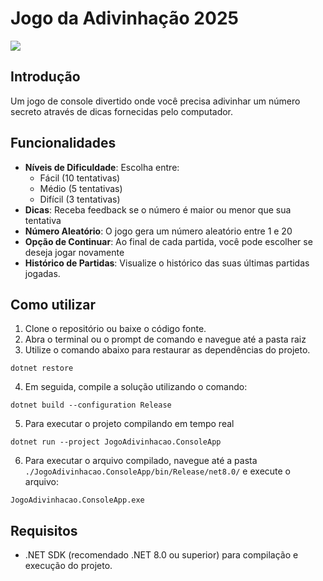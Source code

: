 # Jogo da Adivinhação 2025

![](https://i.imgur.com/NZ52NTH.gif)

## Introdução

Um jogo de console divertido onde você precisa adivinhar um número secreto através de dicas fornecidas pelo computador.

## Funcionalidades

- **Níveis de Dificuldade**: Escolha entre:
  - Fácil (10 tentativas)
  - Médio (5 tentativas)
  - Difícil (3 tentativas)
- **Dicas**: Receba feedback se o número é maior ou menor que sua tentativa
- **Número Aleatório**: O jogo gera um número aleatório entre 1 e 20
- **Opção de Continuar**: Ao final de cada partida, você pode escolher se deseja jogar novamente
- **Histórico de Partidas**: Visualize o histórico das suas últimas partidas jogadas.

## Como utilizar

1. Clone o repositório ou baixe o código fonte.
2. Abra o terminal ou o prompt de comando e navegue até a pasta raiz
3. Utilize o comando abaixo para restaurar as dependências do projeto.

```
dotnet restore
```

4. Em seguida, compile a solução utilizando o comando:

```
dotnet build --configuration Release
```

5. Para executar o projeto compilando em tempo real

```
dotnet run --project JogoAdivinhacao.ConsoleApp
```

6. Para executar o arquivo compilado, navegue até a pasta `./JogoAdivinhacao.ConsoleApp/bin/Release/net8.0/` e execute o arquivo:

```
JogoAdivinhacao.ConsoleApp.exe
```

## Requisitos

- .NET SDK (recomendado .NET 8.0 ou superior) para compilação e execução do projeto.
